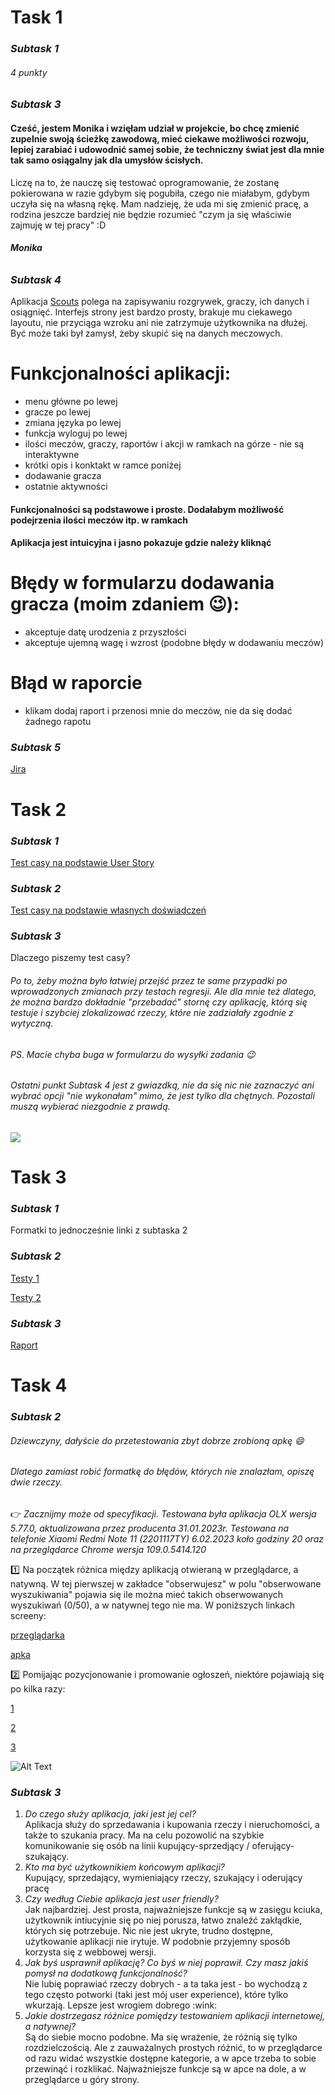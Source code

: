 # **Task 1**
### *Subtask 1*
###### 4 punkty
### *Subtask 3*
#### Cześć, jestem Monika i wzięłam udział w projekcie, bo chcę zmienić zupelnie swoją ścieżkę zawodową, mieć ciekawe możliwości rozwoju, lepiej zarabiać i udowodnić samej sobie, że techniczny świat jest dla mnie tak samo osiągalny jak dla umysłów ścisłych. 
Liczę na to, że nauczę się testować oprogramowanie, że zostanę pokierowana w razie gdybym się pogubiła, czego nie miałabym, gdybym uczyła się na własną rękę. Mam nadzieję, że uda mi się zmienić pracę, a rodzina jeszcze bardziej nie będzie rozumieć "czym ja się właściwie zajmuję w tej pracy" :D 
###### **Monika**

### *Subtask 4*
Aplikacja [Scouts](https://scouts-test.futbolkolektyw.pl/) polega na zapisywaniu rozgrywek, graczy, ich danych i osiągnięć. 
Interfejs strony jest bardzo prosty, brakuje mu ciekawego layoutu, nie przyciąga wzroku ani nie zatrzymuje użytkownika na dłużej. Być może taki był zamysł, żeby skupić się na danych meczowych. 
# Funkcjonalności aplikacji:
* menu główne po lewej
* gracze po lewej
* zmiana języka po lewej
* funkcja wyloguj po lewej
* ilości meczów, graczy, raportów i akcji w ramkach na górze - nie są interaktywne
* krótki opis i konktakt w ramce poniżej
* dodawanie gracza
* ostatnie aktywności

#### Funkcjonalności są podstawowe i proste. Dodałabym możliwość podejrzenia ilości meczów itp. w ramkach
#### Aplikacja jest intuicyjna i jasno pokazuje gdzie należy kliknąć
# Błędy w formularzu dodawania gracza (moim zdaniem :wink:):
* akceptuje datę urodzenia z przyszłości
* akceptuje ujemną wagę i wzrost
(podobne błędy w dodawaniu meczów)
# Błąd w raporcie
* klikam dodaj raport i przenosi mnie do meczów, nie da się dodać żadnego rapotu 

### *Subtask 5*
[Jira](https://szarek.atlassian.net/jira/core/projects/CPP/board)



# **Task 2**
### *Subtask 1*
[Test casy na podstawie User Story](https://docs.google.com/spreadsheets/d/1rGu57qn0IdWP1_3YaCT3b9rxNTlUJVlFymQebloicxw/edit#gid=0)
### *Subtask 2*
[Test casy na podstawie własnych doświadczeń](https://docs.google.com/spreadsheets/d/1sfz2hqsLsrdWFUQKjtwgV5G_kOTplzmiu4QXpamDY8g/edit#gid=0)
### *Subtask 3*
Dlaczego piszemy test casy?
###### *Po to, żeby można było łatwiej przejść przez te same przypadki po wprowadzonych zmianach przy testach regresji. Ale dla mnie też dlatego, że można bardzo dokładnie "przebadać" stornę czy aplikację, którą się testuje i szybciej zlokalizować rzeczy, które nie zadziałały zgodnie z wytyczną.* 

###### PS. Macie chyba buga w formularzu do wysyłki zadania :wink:
###### Ostatni punkt Subtask 4 jest z gwiazdką, nie da się nic nie zaznaczyć ani wybrać opcji "nie wykonałam" mimo, że jest tylko dla chętnych. Pozostali muszą wybierać niezgodnie z prawdą.
![](https://imgupload.pl/images/2023/01/24/dareitbug.png)



# **Task 3**
### *Subtask 1*
Formatki to jednocześnie linki z subtaska 2
### *Subtask 2*
[Testy 1](https://docs.google.com/spreadsheets/d/1vKMLvCxi0sO3O3yxstgoZ5OXnYVuoZ29bLUyg8ofTi0/edit#gid=0)

[Testy 2](https://docs.google.com/spreadsheets/d/1eUQ28OViTIZt6eofay6IeRoSz7wi9ZEkwDnPD2JWDf8/edit#gid=0)
### *Subtask 3*
[Raport](https://docs.google.com/spreadsheets/d/1PxsP_LTxdmFd-sDnmVwOgs5O36vECdYhYoRAw5kbyeM/edit#gid=0)

# **Task 4**
### *Subtask 2*
###### Dziewczyny, dałyście do przetestowania zbyt dobrze zrobioną apkę :smile:
###### Dlatego zamiast robić formatkę do błędów, których nie znalazłam, opiszę dwie rzeczy. 

:point_right: <i>Zacznijmy może od specyfikacji. Testowana była aplikacja OLX wersja 5.77.0, aktualizowana przez producenta 31.01.2023r. Testowana na telefonie Xiaomi Redmi Note 11 (2201117TY) 6.02.2023 koło godziny 20 oraz na przeglądarce Chrome wersja 109.0.5414.120</i>

:one: Na początek różnica między aplikacją otwieraną w przeglądarce, a natywną. W tej pierwszej w zakładce "obserwujesz" w polu "obserwowane wyszukiwania" pojawia się ile można mieć takich obserwowanych wyszukiwań (0/50), a w natywnej tego nie ma. W poniższych linkach screeny:

[przeglądarka](http://imgurl.pl/img2/3_63e272b791da9.jpg) 

[apka](http://imgurl.pl/img2/5_63e272b794b1a.jpg)

:two: Pomijając pozycjonowanie i promowanie ogłoszeń, niektóre pojawiają się po kilka razy:

[1](http://imgurl.pl/img2/1_63e272b7863b0.jpg)

[2](http://imgurl.pl/img2/4_63e272b7948a6.jpg)

[3](http://imgurl.pl/img2/7_63e272b794eb2.jpg)

![Alt Text](https://i.pinimg.com/originals/0f/d5/f6/0fd5f629cdfa85f1d99b3797941acc00.jpg)

### *Subtask 3*
<ol>
<li><i>Do czego służy aplikacja, jaki jest jej cel?</i></li>
Aplikacja służy do sprzedawania i kupowania rzeczy i nieruchomości, a także to szukania pracy. Ma na celu pozowolić na szybkie komunikowanie się osób na linii kupujący-sprzedjący / oferujący-szukający.

<li><i>Kto ma być użytkownikiem końcowym aplikacji?</i></li>
Kupujący, sprzedający, wymieniający rzeczy, szukający i oderujący pracę

<li><i>Czy według Ciebie aplikacja jest user friendly?</i></li>
Jak najbardziej. Jest prosta, najważniejsze funkcje są w zasięgu kciuka, użytkownik intiucyjnie się po niej porusza, łatwo znaleźć zakłądkie, których się potrzebuje. Nic nie jest ukryte, trudno dostępne, użytkowanie aplikacji nie irytuje. W podobnie przyjemny sposób korzysta się z webbowej wersji.

<li><i>Jak byś usprawnił aplikację? Co byś w niej poprawił. Czy masz jakiś pomysł na dodatkową funkcjonalność?</i></li>
Nie lubię poprawiać rzeczy dobrych - a ta taka jest - bo wychodzą z tego często potworki (taki jest mój user experience), które tylko wkurzają. Lepsze jest wrogiem dobrego :wink:

<li><i>Jakie dostrzegasz różnice pomiędzy testowaniem aplikacji internetowej, a natywnej?</i></li>
Są do siebie mocno podobne. Ma się wrażenie, że różnią się tylko rozdzielczością. Ale z zauważalnych prostych różnić, to w przeglądarce od razu widać wszystkie dostępne kategorie, a w apce trzeba to sobie przewinąć i rozklikać. Najważniejsze funkcje są w apce na dole, a w przeglądarce u góry strony. 
</ol> 
